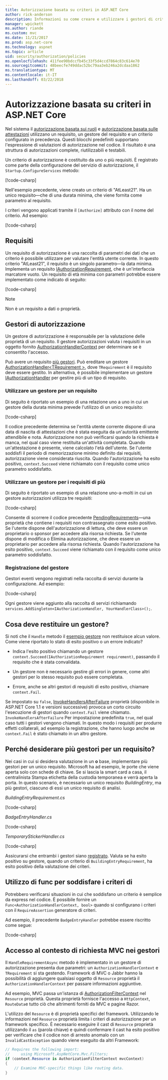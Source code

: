 ```yaml
---
title: Autorizzazione basata su criteri in ASP.NET Core
author: rick-anderson
description: Informazioni su come creare e utilizzare i gestori di criteri di autorizzazione per applicare i requisiti di autorizzazione in un'applicazione ASP.NET Core.
manager: wpickett
ms.author: riande
ms.custom: mvc
ms.date: 11/21/2017
ms.prod: asp.net-core
ms.technology: aspnet
ms.topic: article
uid: security/authorization/policies
ms.openlocfilehash: 411fee90bdccfb45c33f5d4ccd7864c83c614e70
ms.sourcegitcommit: 48beecfe749ddac52bc79aa3eb246a2dcdaa1862
ms.translationtype: MT
ms.contentlocale: it-IT
ms.lasthandoff: 03/22/2018
---
```

# <a name="policy-based-authorization-in-aspnet-core"></a>Autorizzazione basata su criteri in ASP.NET Core

Nel sistema il [autorizzazione basata sui ruoli](xref:security/authorization/roles) e [autorizzazione basata sulle attestazioni](xref:security/authorization/claims) utilizzano un requisito, un gestore del requisito e un criterio configurato in precedenza. Questi blocchi predefiniti supportano l'espressione di valutazioni di autorizzazione nel codice. Il risultato è una struttura di autorizzazioni complete, riutilizzabili e testabili.

Un criterio di autorizzazione è costituito da uno o più requisiti. È registrato come parte della configurazione del servizio di autorizzazione, il `Startup.ConfigureServices` metodo:

[!code-csharp[](policies/samples/PoliciesAuthApp1/Startup.cs?range=40-41,50-55,63,72)]

Nell'esempio precedente, viene creato un criterio di "AtLeast21". Ha un unico requisito&mdash;che di una durata minima, che viene fornita come parametro al requisito.

I criteri vengono applicati tramite il `[Authorize]` attributo con il nome del criterio. Ad esempio:

[!code-csharp[](policies/samples/PoliciesAuthApp1/Controllers/AlcoholPurchaseController.cs?name=snippet_AlcoholPurchaseControllerClass&highlight=4)]

## <a name="requirements"></a>Requisiti

Un requisito di autorizzazione è una raccolta di parametri dei dati che un criterio è possibile utilizzare per valutare l'entità utente corrente. In questo criterio "AtLeast21", il requisito è un singolo parametro&mdash;la data minima. Implementa un requisito [IAuthorizationRequirement](/dotnet/api/microsoft.aspnetcore.authorization.iauthorizationrequirement), che è un'interfaccia marcatore vuoto. Un requisito di età minima con parametri potrebbe essere implementato come indicato di seguito:

[!code-csharp[](policies/samples/PoliciesAuthApp1/Services/Requirements/MinimumAgeRequirement.cs?name=snippet_MinimumAgeRequirementClass)]

> [!NOTE]
> Non è un requisito a dati o proprietà.

<a name="security-authorization-policies-based-authorization-handler"></a>

## <a name="authorization-handlers"></a>Gestori di autorizzazione

Un gestore di autorizzazione è responsabile per la valutazione delle proprietà di un requisito. Il gestore autorizzazioni valuta i requisiti in un oggetto fornito [AuthorizationHandlerContext](/dotnet/api/microsoft.aspnetcore.authorization.authorizationhandlercontext) per determinare se è consentito l'accesso.

Può avere un requisito [più gestori](#security-authorization-policies-based-multiple-handlers). Può ereditare un gestore [AuthorizationHandler\<TRequirement >](/dotnet/api/microsoft.aspnetcore.authorization.authorizationhandler-1), dove `TRequirement` è il requisito deve essere gestito. In alternativa, è possibile implementare un gestore [IAuthorizationHandler](/dotnet/api/microsoft.aspnetcore.authorization.iauthorizationhandler) per gestire più di un tipo di requisito.

### <a name="use-a-handler-for-one-requirement"></a>Utilizzare un gestore per un requisito

<a name="security-authorization-handler-example"></a>

Di seguito è riportato un esempio di una relazione uno a uno in cui un gestore della durata minima prevede l'utilizzo di un unico requisito:

[!code-csharp[](policies/samples/PoliciesAuthApp1/Services/Handlers/MinimumAgeHandler.cs?name=snippet_MinimumAgeHandlerClass)]

Il codice precedente determina se l'entità utente corrente dispone di una data di nascita di attestazioni che è stata eseguita da un'autorità emittente attendibile e nota. Autorizzazione non può verificarsi quando la richiesta è manca, nel qual caso viene restituita un'attività completata. Quando un'attestazione è presente, viene calcolato l'età dell'utente. Se l'utente soddisfi il periodo di memorizzazione minimo definito dai requisiti, autorizzazione viene considerata riuscita. Quando l'autorizzazione ha esito positivo, `context.Succeed` viene richiamato con il requisito come unico parametro soddisfatto.

### <a name="use-a-handler-for-multiple-requirements"></a>Utilizzare un gestore per i requisiti di più

Di seguito è riportato un esempio di una relazione uno-a-molti in cui un gestore autorizzazioni utilizza tre requisiti:

[!code-csharp[](policies/samples/PoliciesAuthApp1/Services/Handlers/PermissionHandler.cs?name=snippet_PermissionHandlerClass)]

Consente di scorrere il codice precedente [PendingRequirements](/dotnet/api/microsoft.aspnetcore.authorization.authorizationhandlercontext.pendingrequirements#Microsoft_AspNetCore_Authorization_AuthorizationHandlerContext_PendingRequirements)&mdash;una proprietà che contiene i requisiti non contrassegnato come esito positivo. Se l'utente dispone dell'autorizzazione di lettura, che deve essere un proprietario o sponsor per accedere alla risorsa richiesta. Se l'utente dispone di modifica o Elimina autorizzazione, che deve essere un proprietario per accedere alla risorsa richiesta. Quando l'autorizzazione ha esito positivo, `context.Succeed` viene richiamato con il requisito come unico parametro soddisfatto.

<a name="security-authorization-policies-based-handler-registration"></a>

### <a name="handler-registration"></a>Registrazione del gestore

Gestori eventi vengono registrati nella raccolta di servizi durante la configurazione. Ad esempio:

[!code-csharp[](policies/samples/PoliciesAuthApp1/Startup.cs?range=40-41,50-55,63-65,72)]

Ogni gestore viene aggiunto alla raccolta di servizi richiamando `services.AddSingleton<IAuthorizationHandler, YourHandlerClass>();`.

## <a name="what-should-a-handler-return"></a>Cosa deve restituire un gestore?

Si noti che il `Handle` metodo il [esempio gestore](#security-authorization-handler-example) non restituisce alcun valore. Come viene riportato lo stato di esito positivo o un errore indicato?

* Indica l'esito positivo chiamando un gestore `context.Succeed(IAuthorizationRequirement requirement)`, passando il requisito che è stata convalidata.

* Un gestore non è necessario gestire gli errori in genere, come altri gestori per lo stesso requisito può essere completata.

* Errore, anche se altri gestori di requisiti di esito positivo, chiamare `context.Fail`.

Se impostato su `false`, [InvokeHandlersAfterFailure](/dotnet/api/microsoft.aspnetcore.authorization.authorizationoptions.invokehandlersafterfailure#Microsoft_AspNetCore_Authorization_AuthorizationOptions_InvokeHandlersAfterFailure) proprietà (disponibile in ASP.NET Core 1.1 e versioni successive) provoca un corto circuito l'esecuzione di gestori quando `context.Fail` viene chiamato. `InvokeHandlersAfterFailure` Per impostazione predefinita `true`, nel qual caso tutti i gestori vengono chiamati. In questo modo i requisiti per produrre effetti collaterali, ad esempio la registrazione, che hanno luogo anche se `context.Fail` è stato chiamato in un altro gestore.

<a name="security-authorization-policies-based-multiple-handlers"></a>

## <a name="why-would-i-want-multiple-handlers-for-a-requirement"></a>Perché desiderare più gestori per un requisito?

Nei casi in cui si desidera valutazione in un **o** base, implementare più gestori per un unico requisito. Microsoft ha ad esempio, le porte che viene aperta solo con schede di chiave. Se si lascia la smart card a casa, il centralinista Stampa etichetta della custodia temporanea e verrà aperta la porta. In questo scenario, è necessario un unico requisito *BuildingEntry*, ma più gestori, ciascuno di essi un unico requisito di analisi.

*BuildingEntryRequirement.cs*

[!code-csharp[](policies/samples/PoliciesAuthApp1/Services/Requirements/BuildingEntryRequirement.cs?name=snippet_BuildingEntryRequirementClass)]

*BadgeEntryHandler.cs*

[!code-csharp[](policies/samples/PoliciesAuthApp1/Services/Handlers/BadgeEntryHandler.cs?name=snippet_BadgeEntryHandlerClass)]

*TemporaryStickerHandler.cs*

[!code-csharp[](policies/samples/PoliciesAuthApp1/Services/Handlers/TemporaryStickerHandler.cs?name=snippet_TemporaryStickerHandlerClass)]

Assicurarsi che entrambi i gestori siano [registrato](xref:security/authorization/policies#security-authorization-policies-based-handler-registration). Valuta se ha esito positivo su gestore, quando un criterio di `BuildingEntryRequirement`, ha esito positivo della valutazione dei criteri.

## <a name="using-a-func-to-fulfill-a-policy"></a>Utilizzo di func per soddisfare i criteri di

Potrebbero verificarsi situazioni in cui che soddisfano un criterio è semplice da express nel codice. È possibile fornire un `Func<AuthorizationHandlerContext, bool>` quando si configurano i criteri con il `RequireAssertion` generatore di criteri.

Ad esempio, il precedente `BadgeEntryHandler` potrebbe essere riscritto come segue:

[!code-csharp[](policies/samples/PoliciesAuthApp1/Startup.cs?range=52-53,57-63)]

## <a name="accessing-mvc-request-context-in-handlers"></a>Accesso al contesto di richiesta MVC nei gestori

Il `HandleRequirementAsync` metodo è implementato in un gestore di autorizzazione presenta due parametri: un `AuthorizationHandlerContext` e `TRequirement` si sta gestendo. Framework di MVC o Jabbr hanno la possibilità di aggiungere qualsiasi oggetto di `Resource` proprietà il `AuthorizationHandlerContext` per passare informazioni aggiuntive.

Ad esempio, MVC passa un'istanza di [AuthorizationFilterContext](/dotnet/api/?term=AuthorizationFilterContext) nel `Resource` proprietà. Questa proprietà fornisce l'accesso a `HttpContext`, `RouteData`e tutto ciò che altrimenti forniti da MVC e pagine Razor.

L'utilizzo del `Resource` è di proprietà specifici del framework. Utilizzando le informazioni nel `Resource` proprietà limita i criteri di autorizzazione per un framework specifico. È necessario eseguire il cast di `Resource` proprietà utilizzando il `as` (parola chiave) e quindi confermare il cast ha esito positivo per verificare che il codice non di arresto anomalo con un `InvalidCastException` quando viene eseguito da altri Framework:

```csharp
// Requires the following import:
//     using Microsoft.AspNetCore.Mvc.Filters;
if (context.Resource is AuthorizationFilterContext mvcContext)
{
    // Examine MVC-specific things like routing data.
}
```
